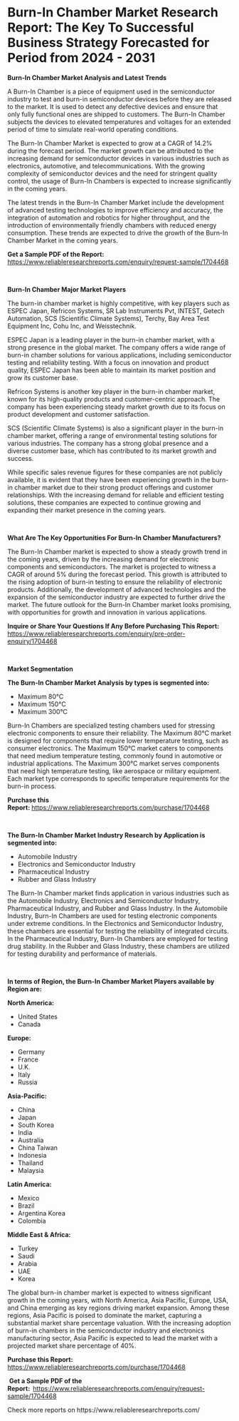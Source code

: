 <p><h1>Burn-In Chamber Market Research Report: The Key To Successful Business Strategy Forecasted for Period from 2024 - 2031</h1></p><p><strong>Burn-In Chamber Market Analysis and Latest Trends</strong></p>
<p><p>A Burn-In Chamber is a piece of equipment used in the semiconductor industry to test and burn-in semiconductor devices before they are released to the market. It is used to detect any defective devices and ensure that only fully functional ones are shipped to customers. The Burn-In Chamber subjects the devices to elevated temperatures and voltages for an extended period of time to simulate real-world operating conditions.</p><p>The Burn-In Chamber Market is expected to grow at a CAGR of 14.2% during the forecast period. The market growth can be attributed to the increasing demand for semiconductor devices in various industries such as electronics, automotive, and telecommunications. With the growing complexity of semiconductor devices and the need for stringent quality control, the usage of Burn-In Chambers is expected to increase significantly in the coming years.</p><p>The latest trends in the Burn-In Chamber Market include the development of advanced testing technologies to improve efficiency and accuracy, the integration of automation and robotics for higher throughput, and the introduction of environmentally friendly chambers with reduced energy consumption. These trends are expected to drive the growth of the Burn-In Chamber Market in the coming years.</p></p>
<p><strong>Get a Sample PDF of the Report:&nbsp;</strong> <a href="https://www.reliableresearchreports.com/enquiry/request-sample/1704468">https://www.reliableresearchreports.com/enquiry/request-sample/1704468</a></p>
<p>&nbsp;</p>
<p><strong>Burn-In Chamber Major Market Players</strong></p>
<p><p>The burn-in chamber market is highly competitive, with key players such as ESPEC Japan, Refricon Systems, SR Lab Instruments Pvt, INTEST, Getech Automation, SCS (Scientific Climate Systems), Terchy, Bay Area Test Equipment Inc, Cohu Inc, and Weisstechnik. </p><p>ESPEC Japan is a leading player in the burn-in chamber market, with a strong presence in the global market. The company offers a wide range of burn-in chamber solutions for various applications, including semiconductor testing and reliability testing. With a focus on innovation and product quality, ESPEC Japan has been able to maintain its market position and grow its customer base.</p><p>Refricon Systems is another key player in the burn-in chamber market, known for its high-quality products and customer-centric approach. The company has been experiencing steady market growth due to its focus on product development and customer satisfaction.</p><p>SCS (Scientific Climate Systems) is also a significant player in the burn-in chamber market, offering a range of environmental testing solutions for various industries. The company has a strong global presence and a diverse customer base, which has contributed to its market growth and success.</p><p>While specific sales revenue figures for these companies are not publicly available, it is evident that they have been experiencing growth in the burn-in chamber market due to their strong product offerings and customer relationships. With the increasing demand for reliable and efficient testing solutions, these companies are expected to continue growing and expanding their market presence in the coming years.</p></p>
<p>&nbsp;</p>
<p><strong>What Are The Key Opportunities For Burn-In Chamber Manufacturers?</strong></p>
<p><p>The Burn-In Chamber market is expected to show a steady growth trend in the coming years, driven by the increasing demand for electronic components and semiconductors. The market is projected to witness a CAGR of around 5% during the forecast period. This growth is attributed to the rising adoption of burn-in testing to ensure the reliability of electronic products. Additionally, the development of advanced technologies and the expansion of the semiconductor industry are expected to further drive the market. The future outlook for the Burn-In Chamber market looks promising, with opportunities for growth and innovation in various applications.</p></p>
<p><strong>Inquire or Share Your Questions If Any Before Purchasing This Report:</strong> <a href="https://www.reliableresearchreports.com/enquiry/pre-order-enquiry/1704468">https://www.reliableresearchreports.com/enquiry/pre-order-enquiry/1704468</a></p>
<p>&nbsp;</p>
<p><strong>Market Segmentation</strong></p>
<p><strong>The Burn-In Chamber Market Analysis by types is segmented into:</strong></p>
<p><ul><li>Maximum 80°C</li><li>Maximum 150°C</li><li>Maximum 300°C</li></ul></p>
<p><p>Burn-In Chambers are specialized testing chambers used for stressing electronic components to ensure their reliability. The Maximum 80°C market is designed for components that require lower temperature testing, such as consumer electronics. The Maximum 150°C market caters to components that need medium temperature testing, commonly found in automotive or industrial applications. The Maximum 300°C market serves components that need high temperature testing, like aerospace or military equipment. Each market type corresponds to specific temperature requirements for the burn-in process.</p></p>
<p><strong>Purchase this Report:&nbsp;</strong><a href="https://www.reliableresearchreports.com/purchase/1704468">https://www.reliableresearchreports.com/purchase/1704468</a></p>
<p>&nbsp;</p>
<p><strong>The Burn-In Chamber Market Industry Research by Application is segmented into:</strong></p>
<p><ul><li>Automobile Industry</li><li>Electronics and Semiconductor Industry</li><li>Pharmaceutical Industry</li><li>Rubber and Glass Industry</li></ul></p>
<p><p>The Burn-In Chamber market finds application in various industries such as the Automobile Industry, Electronics and Semiconductor Industry, Pharmaceutical Industry, and Rubber and Glass Industry. In the Automobile Industry, Burn-In Chambers are used for testing electronic components under extreme conditions. In the Electronics and Semiconductor Industry, these chambers are essential for testing the reliability of integrated circuits. In the Pharmaceutical Industry, Burn-In Chambers are employed for testing drug stability. In the Rubber and Glass Industry, these chambers are utilized for testing durability and performance of materials.</p></p>
<p>&nbsp;</p>
<p><strong>In terms of Region, the Burn-In Chamber Market Players available by Region are:</strong></p>
<p>
    <p> <strong> North America: </strong>
        <ul>
            <li>United States</li>
            <li>Canada</li>
        </ul>
        </p> 
    <p> <strong> Europe: </strong>
        <ul>
            <li>Germany</li>
            <li>France</li>
            <li>U.K.</li>
            <li>Italy</li>
            <li>Russia</li>
        </ul>
        </p> 
    <p> <strong> Asia-Pacific: </strong>
        <ul>
            <li>China</li>
            <li>Japan</li>
            <li>South Korea</li>
            <li>India</li>
            <li>Australia</li>
            <li>China Taiwan</li>
            <li>Indonesia</li>
            <li>Thailand</li>
            <li>Malaysia</li>
        </ul>
        </p> 
    <p> <strong> Latin America: </strong>
        <ul>
            <li>Mexico</li>
            <li>Brazil</li>
            <li>Argentina Korea</li>
            <li>Colombia</li>
        </ul>
        </p> 
    <p> <strong> Middle East & Africa: </strong>
        <ul>
            <li>Turkey</li>
            <li>Saudi</li>
            <li>Arabia</li>
            <li>UAE</li>
            <li>Korea</li>
        </ul>
    </p>
    </p>
<p><p>The global burn-in chamber market is expected to witness significant growth in the coming years, with North America, Asia Pacific, Europe, USA, and China emerging as key regions driving market expansion. Among these regions, Asia Pacific is poised to dominate the market, capturing a substantial market share percentage valuation. With the increasing adoption of burn-in chambers in the semiconductor industry and electronics manufacturing sector, Asia Pacific is expected to lead the market with a projected market share percentage of 40%.</p></p>
<p><strong>Purchase this Report: </strong><a href="https://www.reliableresearchreports.com/purchase/1704468">https://www.reliableresearchreports.com/purchase/1704468</a></p>
<p>&nbsp;<strong>Get a Sample PDF of the Report:&nbsp;&nbsp;</strong><a href="https://www.reliableresearchreports.com/enquiry/request-sample/1704468">https://www.reliableresearchreports.com/enquiry/request-sample/1704468</a></p>
<p><strong></strong></p>
<p>Check more reports on https://www.reliableresearchreports.com/</p>